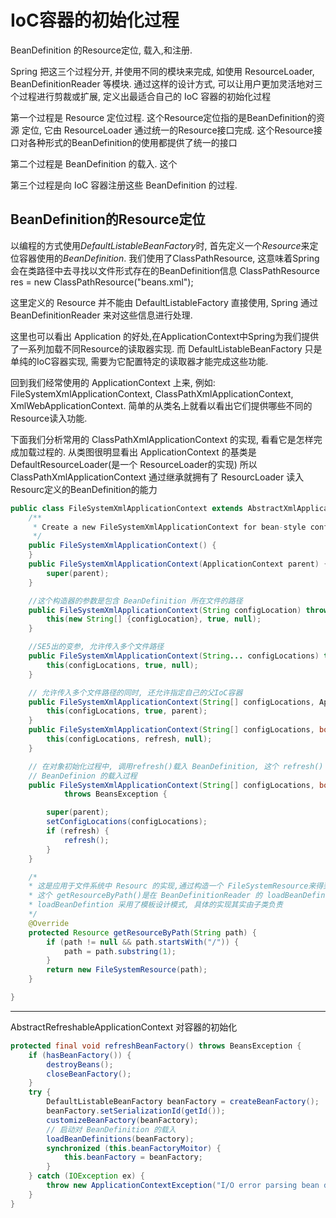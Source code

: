 # IoC容器的初始化过程
BeanDefinition 的Resource定位, 载入,和注册.

Spring 把这三个过程分开, 并使用不同的模块来完成,
如使用 ResourceLoader, BeanDefinitionReader 等模块.
通过这样的设计方式, 可以让用户更加灵活地对三个过程进行剪裁或扩展,
定义出最适合自己的 IoC 容器的初始化过程

第一个过程是 Resource 定位过程. 这个Resource定位指的是BeanDefinition的资源
定位, 它由 ResourceLoader 通过统一的Resource接口完成.
这个Resource接口对各种形式的BeanDefinition的使用都提供了统一的接口

第二个过程是 BeanDefinition 的载入. 这个

第三个过程是向 IoC 容器注册这些 BeanDefinition 的过程.

## BeanDefinition的Resource定位
以编程的方式使用*DefaultListableBeanFactory*时,
首先定义一个*Resource*来定位容器使用的*BeanDefinition*.
我们使用了ClassPathResource, 这意味着Spring会在类路径中去寻找以文件形式存在的BeanDefinition信息
ClassPathResource res = new ClassPathResource("beans.xml");

这里定义的 Resource 并不能由 DefaultListableFactory 直接使用,
Spring 通过 BeanDefinitionReader 来对这些信息进行处理.

这里也可以看出 Application 的好处,在ApplicationContext中Spring为我们提供了一系列加载不同Resource的读取器实现.
而 DefaultListableBeanFactory 只是单纯的IoC容器实现, 需要为它配置特定的读取器才能完成这些功能.


回到我们经常使用的 ApplicationContext 上来, 例如: FileSystemXmlApplicationContext, ClassPathXmlApplicationContext, XmlWebApplicationContext.
简单的从类名上就看以看出它们提供哪些不同的Resource读入功能.


下面我们分析常用的 ClassPathXmlApplicationContext 的实现, 看看它是怎样完成加载过程的.
从类图很明显看出 ApplicationContext 的基类是 DefaultResourceLoader(是一个 ResourceLoader的实现)
所以 ClassPathXmlApplicationContext 通过继承就拥有了 ResourcLoader 读入Resourc定义的BeanDefinition的能力
```java
public class FileSystemXmlApplicationContext extends AbstractXmlApplicationContext {
	/**
	 * Create a new FileSystemXmlApplicationContext for bean-style configuration.
     */
	public FileSystemXmlApplicationContext() {
	}
	public FileSystemXmlApplicationContext(ApplicationContext parent) {
		super(parent);
	}

    //这个构造器的参数是包含 BeanDefinition 所在文件的路径
	public FileSystemXmlApplicationContext(String configLocation) throws BeansException {
		this(new String[] {configLocation}, true, null);
	}

    //SE5出的变参, 允许传入多个文件路径
	public FileSystemXmlApplicationContext(String... configLocations) throws BeansException {
		this(configLocations, true, null);
	}

    // 允许传入多个文件路径的同时, 还允许指定自己的父IoC容器
	public FileSystemXmlApplicationContext(String[] configLocations, ApplicationContext parent) throws BeansException {
		this(configLocations, true, parent);
	}
	public FileSystemXmlApplicationContext(String[] configLocations, boolean refresh) throws BeansException {
		this(configLocations, refresh, null);
	}

    // 在对象初始化过程中, 调用refresh()载入 BeanDefinition, 这个 refresh() 启动了
    // BeanDefinion 的载入过程
	public FileSystemXmlApplicationContext(String[] configLocations, boolean refresh, ApplicationContext parent)
			throws BeansException {

		super(parent);
		setConfigLocations(configLocations);
		if (refresh) {
			refresh();
		}
	}

    /*
    * 这是应用于文件系统中 Resourc 的实现,通过构造一个 FileSystemResource来得到一个在文件系统中定位的BeanDefinion 
    * 这个 getResourceByPath()是在 BeanDefinitionReader 的 loadBeanDefintion 中调用的
    * loadBeanDefintion 采用了模板设计模式, 具体的实现其实由子类负责
    */
	@Override
	protected Resource getResourceByPath(String path) {
		if (path != null && path.startsWith("/")) {
			path = path.substring(1);
		}
		return new FileSystemResource(path);
	}

}
```


----
AbstractRefreshableApplicationContext 对容器的初始化

```java
protected final void refreshBeanFactory() throws BeansException {
    if (hasBeanFactory()) {
        destroyBeans();
        closeBeanFactory();
    }
    try {
        DefaultListableBeanFactory beanFactory = createBeanFactory();
        beanFactory.setSerializationId(getId());
        customizeBeanFactory(beanFactory);
        // 启动对 BeanDefinition 的载入
        loadBeanDefinitions(beanFactory);
        synchronized (this.beanFactoryMoitor) {
            this.beanFactory = beanFactory;
        }
    } catch (IOException ex) {
        throw new ApplicationContextException("I/O error parsing bean definition source for " + getDisplayName(), ex);
    }
}
```
